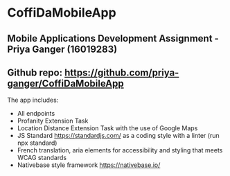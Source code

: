 # CoffiDaMobileApp
## Mobile Applications Development Assignment - Priya Ganger (16019283)
## Github repo: https://github.com/priya-ganger/CoffiDaMobileApp

The app includes:
* All endpoints
* Profanity Extension Task 
* Location Distance Extension Task with the use of Google Maps
* JS Standard https://standardjs.com/ as a coding style with a linter (run npx standard)
* French translation, aria elements for accessibility and styling that meets WCAG standards
* Nativebase style framework https://nativebase.io/ 
